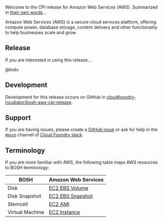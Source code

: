 Welcome to the CPI release for Amazon Web Services (AWS). Summarized in [their own words](https://aws.amazon.com/what-is-aws/)...

>
Amazon Web Services (AWS) is a secure cloud services platform, offering compute power, database storage, content delivery and other functionality to help businesses scale and grow.


## Release

If you are interested in using this release...

@todo


## Development

Development for this release occurs on GitHub in [cloudfoundry-incubator/bosh-aws-cpi-release](https://github.com/cloudfoundry-incubator/bosh-aws-cpi-release).


## Support

If you are having issues, please create a [GitHub issue](https://github.com/cloudfoundry-incubator/bosh-aws-cpi-release/issues) or ask for help in the [`#bosh`](https://cloudfoundry.slack.com/messages/C02HPPYQ2/) channel of [Cloud Foundry slack](todo.md).


## Terminology

If you are more familiar with AWS, the following table maps AWS resources to BOSH terminology:

| BOSH             | Amazon Web Services                                                                       |
| ---------------- | ----------------------------------------------------------------------------------------- |
| Disk             | [EC2 EBS Volume](https://docs.aws.amazon.com/AWSEC2/latest/UserGuide/EBSVolumes.html)     |
| Disk Snapshot    | [EC2 EBS Snapshot](https://docs.aws.amazon.com/AWSEC2/latest/UserGuide/EBSSnapshots.html) |
| Stemcell         | [EC2 AMI](https://docs.aws.amazon.com/AWSEC2/latest/UserGuide/AMIs.html)                  |
| Virtual Machine  | [EC2 Instance](https://docs.aws.amazon.com/AWSEC2/latest/UserGuide/Instances.html)        |
